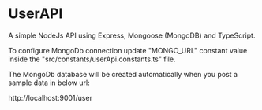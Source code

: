 # UserAPI
A simple NodeJs API using Express, Mongoose (MongoDB) and TypeScript. 

To configure MongoDb connection update "MONGO_URL" constant value inside the "src/constants/userApi.constants.ts" file.

The MongoDb database will be created automatically when you post a sample data in below url:

http://localhost:9001/user


